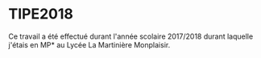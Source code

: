# TIPE2018
Ce travail a été effectué durant l'année scolaire 2017/2018 durant laquelle j'étais en MP* au Lycée La Martinière Monplaisir.
